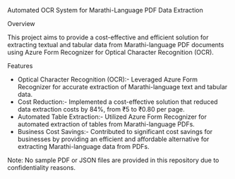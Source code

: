 Automated OCR System for Marathi-Language PDF Data Extraction

Overview

This project aims to provide a cost-effective and efficient solution for extracting textual and tabular data from Marathi-language PDF documents using Azure Form Recognizer for Optical Character Recognition (OCR).

Features


- Optical Character Recognition (OCR):-  Leveraged Azure Form Recognizer for accurate extraction of Marathi-language text and tabular data. 
- Cost Reduction:-  Implemented a cost-effective solution that reduced data extraction costs by 84%, from ₹5 to ₹0.80 per page.
- Automated Table Extraction:-  Utilized Azure Form Recognizer for automated extraction of tables from Marathi-language PDFs.
- Business Cost Savings:-  Contributed to significant cost savings for businesses by providing an efficient and affordable alternative for extracting Marathi-language data from PDFs.

Note: No sample PDF or JSON files are provided in this repository due to confidentiality reasons.
